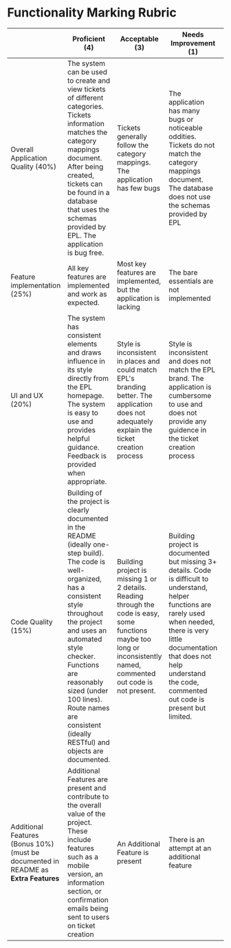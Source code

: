 Functionality Marking Rubric
==========================
|  | Proficient (4) | Acceptable (3) | Needs Improvement (1) | Unacceptable (0) |
|---|---------------|----------------|-----------------------|------------------|
| Overall Application Quality (40%) | The system can be used to create and view tickets of different categories. Tickets information matches the category mappings document. After being created, tickets can be found in a database that uses the schemas provided by EPL. The application is bug free.| Tickets generally follow the category mappings. The application has few bugs | The application has many bugs or noticeable oddities. Tickets do not match the category mappings document. The database does not use the schemas provided by EPL | There is no system for creating tickets |
 Feature implementation (25%) | All key features are implemented and work as expected. | Most key features are implemented, but the application is lacking | The bare essentials are not implemented | Only out of scope features were implemented |
| UI and UX (20%) | The system has consistent elements and draws influence in its style directly from the EPL homepage. The system is easy to use and provides helpful guidance. Feedback is provided when appropriate. | Style is inconsistent in places and could match EPL's branding better. The application does not adequately explain the ticket creation process | Style is inconsistent and does not match the EPL brand. The application is cumbersome to use and does not provide any guidence in the ticket creation process  | The system does not follow a consistent style, does not draw from the EPL brand, and makes the user experience confusing and unpleasant. |
| Code Quality (15%) | Building of the project is clearly documented in the README (ideally one-step build). The code is well-organized, has a consistent style throughout the project and uses an automated style checker. Functions are reasonably sized (under 100 lines). Route names are consistent (ideally RESTful) and objects are documented. | Building project is missing 1 or 2 details. Reading through the code is easy, some functions maybe too long or inconsistently named, commented out code is not present. | Building project is documented but missing 3+ details. Code is difficult to understand, helper functions are rarely used when needed, there is very little documentation that does not help understand the code, commented out code is present but limited. | No build documentation. Code is difficult to understand, functions are too large or all in one file, route names are very inconsistent, there is no documentation, and commented out code is present |
| Additional Features (Bonus 10%) (must be documented in README as **Extra Features** | Additional Features are present and contribute to the overall value of the project. These include features such as a mobile version, an information section, or confirmation emails being sent to users on ticket creation | An Additional Feature is present | There is an attempt at an additional feature | No additional features are present |

